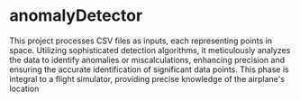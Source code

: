 # anomalyDetector
This project processes CSV files as inputs, each representing points in space. Utilizing sophisticated detection algorithms, it meticulously analyzes the data to identify anomalies or miscalculations, enhancing precision and ensuring the accurate identification of significant data points. This phase is integral to a flight simulator, providing precise knowledge of the airplane's location
